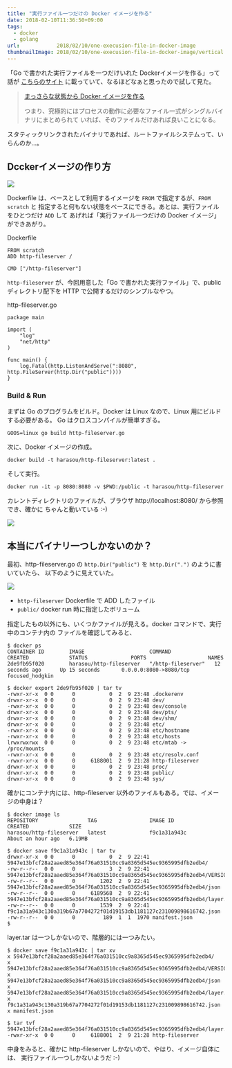 ```yaml
---
title: "実行ファイル一つだけの Docker イメージを作る"
date: 2018-02-10T11:36:50+09:00
tags:
  - docker
  - golang
url:            2018/02/10/one-execusion-file-in-docker-image
thumbnailImage: 2018/02/10/one-execusion-file-in-docker-image/vertical.png
---
```


「Go で書かれた実行ファイルを一つだけいれた Dockerイメージを作る」って話が [こちらのサイト][1]
に載っていて、なるほどなぁと思ったので試して見た。

<!--more-->

> [まっさらな状態から Docker イメージを作る][1]
>
> つまり、究極的にはプロセスの動作に必要なファイル一式がシングルバイナリにまとめられて
> いれば、そのファイルだけあれば良いことになる。

スタティックリンクされたバイナリであれば、ルートファイルシステムって、いらんのか...。

Dcckerイメージの作り方
-----------------------------------------------------------------------------------
![](horizontal.png)

Dockerfile は、ベースとして利用するイメージを `FROM` で指定するが、`FROM scratch` と
指定すると何もない状態をベースにできる。あとは、実行ファイルをひとつだけ `ADD` して
あげれば「実行ファイル一つだけの Docker イメージ」ができあがり。

Dockerfile
```
FROM scratch
ADD http-fileserver /

CMD ["/http-fileserver"]
```

`http-fileserver` が、今回用意した「Go で書かれた実行ファイル」で、public ディレクトリ配下を
HTTP で公開するだけのシンプルなやつ。


http-fileserver.go
```
package main

import (
	"log"
	"net/http"
)

func main() {
	log.Fatal(http.ListenAndServe(":8080", http.FileServer(http.Dir("public"))))
}
```

### Build & Run

まずは Go のプログラムをビルド。Docker は Linux なので、Linux 用にビルドする必要がある。
Go はクロスコンパイルが簡単すぎる。

```
GOOS=linux go build http-fileserver.go
```
    
次に、Docker イメージの作成。


```
docker build -t harasou/http-fileserver:latest .
```

そして実行。

```
docker run -it -p 8080:8080 -v $PWD:/public -t harasou/http-fileserver
```

カレントディレクトリのファイルが、ブラウザ http://localhost:8080/ から参照でき、確かに
ちゃんと動いている :-)

![](browser.png)

## 本当にバイナリ一つしかないのか？

最初、http-fileserver.go の `http.Dir("public")` を `http.Dir(".")` のように書いていたら、
以下のように見えていた。

![](browser2.png)

- `http-fileserver` Dockerfile で ADD したファイル
- `public/` docker run 時に指定したボリューム

指定したもの以外にも、いくつかファイルが見える。docker コマンドで、実行中のコンテナ内の
ファイルを確認してみると、

```
$ docker ps
CONTAINER ID        IMAGE                     COMMAND              CREATED             STATUS              PORTS                    NAMES
2de9fb95f020        harasou/http-fileserver   "/http-fileserver"   12 seconds ago      Up 15 seconds       0.0.0.0:8080->8080/tcp   focused_hodgkin
```
```
$ docker export 2de9fb95f020 | tar tv
-rwxr-xr-x  0 0      0           0  2  9 23:48 .dockerenv
drwxr-xr-x  0 0      0           0  2  9 23:48 dev/
-rwxr-xr-x  0 0      0           0  2  9 23:48 dev/console
drwxr-xr-x  0 0      0           0  2  9 23:48 dev/pts/
drwxr-xr-x  0 0      0           0  2  9 23:48 dev/shm/
drwxr-xr-x  0 0      0           0  2  9 23:48 etc/
-rwxr-xr-x  0 0      0           0  2  9 23:48 etc/hostname
-rwxr-xr-x  0 0      0           0  2  9 23:48 etc/hosts
lrwxrwxrwx  0 0      0           0  2  9 23:48 etc/mtab -> /proc/mounts
-rwxr-xr-x  0 0      0           0  2  9 23:48 etc/resolv.conf
-rwxr-xr-x  0 0      0     6188001  2  9 21:28 http-fileserver
drwxr-xr-x  0 0      0           0  2  9 23:48 proc/
drwxr-xr-x  0 0      0           0  2  9 23:48 public/
drwxr-xr-x  0 0      0           0  2  9 23:48 sys/
```

確かにコンテナ内には、http-fileserver 以外のファイルもある。では、イメージの中身は？

```
$ docker image ls
REPOSITORY                TAG                 IMAGE ID            CREATED             SIZE
harasou/http-fileserver   latest              f9c1a31a943c        About an hour ago   6.19MB
```
```
$ docker save f9c1a31a943c | tar tv
drwxr-xr-x  0 0      0           0  2  9 22:41 5947e13bfcf28a2aaed85e364f76a031510cc9a8365d545ec9365995dfb2edb4/
-rw-r--r--  0 0      0           3  2  9 22:41 5947e13bfcf28a2aaed85e364f76a031510cc9a8365d545ec9365995dfb2edb4/VERSION
-rw-r--r--  0 0      0        1202  2  9 22:41 5947e13bfcf28a2aaed85e364f76a031510cc9a8365d545ec9365995dfb2edb4/json
-rw-r--r--  0 0      0     6189568  2  9 22:41 5947e13bfcf28a2aaed85e364f76a031510cc9a8365d545ec9365995dfb2edb4/layer.tar
-rw-r--r--  0 0      0        1539  2  9 22:41 f9c1a31a943c130a319b67a7704272f01d19153db1181127c231009898616742.json
-rw-r--r--  0 0      0         189  1  1  1970 manifest.json
$
```

layer.tar は一つしかないので、階層的には一つみたい。

```
$ docker save f9c1a31a943c | tar xv
x 5947e13bfcf28a2aaed85e364f76a031510cc9a8365d545ec9365995dfb2edb4/
x 5947e13bfcf28a2aaed85e364f76a031510cc9a8365d545ec9365995dfb2edb4/VERSION
x 5947e13bfcf28a2aaed85e364f76a031510cc9a8365d545ec9365995dfb2edb4/json
x 5947e13bfcf28a2aaed85e364f76a031510cc9a8365d545ec9365995dfb2edb4/layer.tar
x f9c1a31a943c130a319b67a7704272f01d19153db1181127c231009898616742.json
x manifest.json
```
```
$ tar tvf 5947e13bfcf28a2aaed85e364f76a031510cc9a8365d545ec9365995dfb2edb4/layer.tar
-rwxr-xr-x  0 0      0     6188001  2  9 21:28 http-fileserver
```

中身をみると、確かに http-fileserver しかないので、やはり、イメージ自体には、
実行ファイル一つしかないようだ :-)

<!--links-->
[1]: http://blog.amedama.jp/entry/2018/02/04/034707
